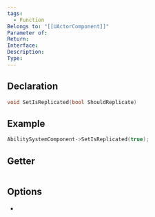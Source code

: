 ```yaml
---
tags:
  - Function
Belongs to: "[[UActorComponent]]"
Parameter of: 
Return: 
Interface: 
Description: 
Type:
---
```


## Declaration

```cpp
void SetIsReplicated(bool ShouldReplicate)
```

## Example

```cpp
AbilitySystemComponent->SetIsReplicated(true);
```

## Getter

```cpp
```

## Options
- 